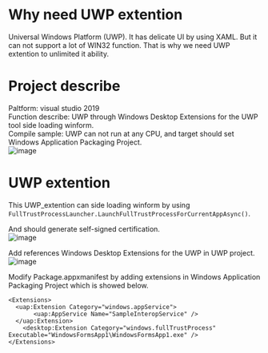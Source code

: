 # Why need UWP extention
Universal Windows Platform (UWP). It has delicate UI by using XAML. But it can not support a lot of WIN32 function. That is why we need UWP extention to unlimited it ability. 

# Project describe
Paltform: visual studio 2019  
Function describe: UWP through Windows Desktop Extensions for the UWP tool side loading winform.  
Compile sample: UWP can not run at any CPU, and target should set Windows Application Packaging Project.  
![image](https://github.com/testtestProblem/UWP_extention/assets/107662393/b60b14bc-4c7e-4bba-9e72-c146665b3147)

# UWP extention
This UWP_extention can side loading winform by using ```FullTrustProcessLauncher.LaunchFullTrustProcessForCurrentAppAsync()```.  

And should generate self-signed certification.  
![image](https://github.com/testtestProblem/UWP_extention/assets/107662393/0aca610e-2e1f-483e-be29-ae0ea8851638)

Add references Windows Desktop Extensions for the UWP in UWP project.  
![image](https://github.com/testtestProblem/UWP_extention/assets/107662393/9c2721f2-0fc4-4a04-8162-bc3da3b69213)

Modify Package.appxmanifest by adding extensions in Windows Application Packaging Project which is showed below.
```
<Extensions>
  <uap:Extension Category="windows.appService">
       <uap:AppService Name="SampleInteropService" />
  </uap:Extension>
	<desktop:Extension Category="windows.fullTrustProcess" Executable="WindowsFormsApp1\WindowsFormsApp1.exe" />
</Extensions>
```


